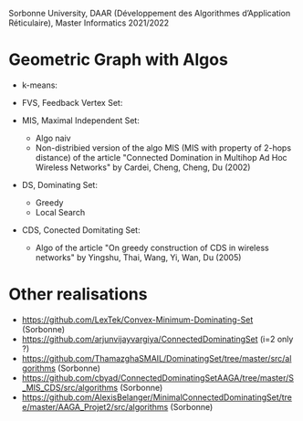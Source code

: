 Sorbonne University, DAAR (Développement des Algorithmes d’Application Réticulaire), Master Informatics 2021/2022 

# Geometric Graph with Algos
  
* k-means:
   

* FVS, Feedback Vertex Set:
   
 
* MIS, Maximal Independent Set:
  - Algo naiv
  - Non-distribied version of the algo MIS (MIS with property of 2-hops distance) of the article "Connected Domination in Multihop Ad Hoc Wireless Networks" by Cardei, Cheng, Cheng, Du (2002)

* DS, Dominating Set:
  - Greedy
  - Local Search 

* CDS, Conected Domitating Set: 
  - Algo of the article "On greedy construction of CDS in wireless networks" by Yingshu, Thai, Wang, Yi, Wan, Du (2005)


# Other realisations
- https://github.com/LexTek/Convex-Minimum-Dominating-Set (Sorbonne)
- https://github.com/arjunvijayvargiya/ConnectedDominatingSet (i=2 only ?)
- https://github.com/ThamazghaSMAIL/DominatingSet/tree/master/src/algorithms (Sorbonne)
- https://github.com/cbyad/ConnectedDominatingSetAAGA/tree/master/S_MIS_CDS/src/algorithms (Sorbonne)
- https://github.com/AlexisBelanger/MinimalConnectedDominatingSet/tree/master/AAGA_Projet2/src/algorithms (Sorbonne)
